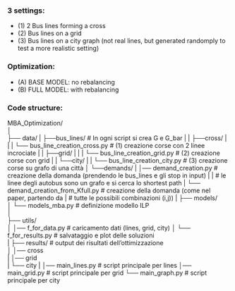 ### 3 settings:
- (1) 2 Bus lines forming a cross
- (2) Bus lines on a grid
- (3) Bus lines on a city graph (not real lines, but generated randomply to test a more realistic setting)




### Optimization:
- (A) BASE MODEL: no rebalancing
- (B) FULL MODEL: with rebalancing




### Code structure:
MBA_Optimization/  
│  
├── data/
|   ├──bus_lines/     # In ogni script si crea G e G_bar
|   |   ├──cross/
|   |   |   └── bus_line_creation_cross.py      # (1) creazione corse con 2 linee incrociate
|   |   ├──grid/
|   |   |   └── bus_line_creation_grid.py       # (2) creazione corse con grid
|   |   └──city/
|   |      └── bus_line_creation_city.py        # (3) creazione corse su grafo di una città
│   └──demands/
|       │── demand_creation.py  # creazione della domanda (prendendo le bus_lines e gli stop in input)
|       |                       # le linee degli autobus sono un grafo e si cerca lo shortest path
|       └── demand_creation_from_Kfull.py    # creazione della domanda (come nel paper, partendo da
|                                            # tutte le possibili combinazioni (i,j))
|
├── models/  
│   └── models_mba.py          # definizione modello ILP   
│  
├── utils/  
│   │── f_for_data.py      # caricamento dati  (lines,  grid,  city)
│   └── f_for_results.py   # salvataggio e plot delle soluzioni                      
|
├── results/                # output dei risultati dell’ottimizzazione  
│   │── cross           
|   │── grid                
|   └── city
|
│── main_lines.py                # script principale per lines
│── main_grid.py                 # script principale per grid
└── main_graph.py                # script principale per city      


